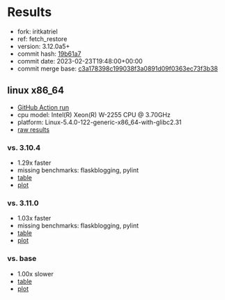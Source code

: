 # Results

- fork: iritkatriel
- ref: fetch_restore
- version: 3.12.0a5+
- commit hash: [19b61a7](https://github.com/iritkatriel/cpython/commit/19b61a7)
- commit date: 2023-02-23T19:48:00+00:00
- commit merge base: [c3a178398c199038f3a0891d09f0363ec73f3b38](https://github.com/iritkatriel/cpython/commit/c3a178398c199038f3a0891d09f0363ec73f3b38)

## linux x86_64

- [GitHub Action run](https://github.com/faster-cpython/benchmarking/actions/runs/4256286404)
- cpu model: Intel(R) Xeon(R) W-2255 CPU @ 3.70GHz
- platform: Linux-5.4.0-122-generic-x86_64-with-glibc2.31
- [raw results](bm-20230223-linux-x86_64-iritkatriel-fetch_restore-3.12.0a5%2B-19b61a7.json)

### vs. 3.10.4

- 1.29x faster
- missing benchmarks: flaskblogging, pylint
- [table](bm-20230223-linux-x86_64-iritkatriel-fetch_restore-3.12.0a5%2B-19b61a7-vs-3.10.4.md)
- [plot](bm-20230223-linux-x86_64-iritkatriel-fetch_restore-3.12.0a5%2B-19b61a7-vs-3.10.4.png)

### vs. 3.11.0

- 1.03x faster
- missing benchmarks: flaskblogging, pylint
- [table](bm-20230223-linux-x86_64-iritkatriel-fetch_restore-3.12.0a5%2B-19b61a7-vs-3.11.0.md)
- [plot](bm-20230223-linux-x86_64-iritkatriel-fetch_restore-3.12.0a5%2B-19b61a7-vs-3.11.0.png)

### vs. base

- 1.00x slower
- [table](bm-20230223-linux-x86_64-iritkatriel-fetch_restore-3.12.0a5%2B-19b61a7-vs-base.md)
- [plot](bm-20230223-linux-x86_64-iritkatriel-fetch_restore-3.12.0a5%2B-19b61a7-vs-base.png)

